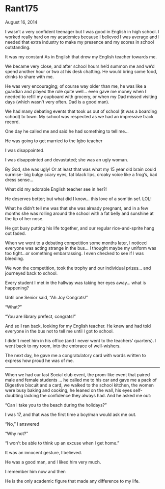 # Rant175


August 16, 2014

I wasn’t a very confident teenager but I was good in English in high school. I worked really hard on my academics because I believed I was average and I needed that extra industry to make my presence and my scores in school outstanding.

It was my constant As in English that drew my English teacher towards me.

We became very close, and after school hours he’d summon me and we’d spend another hour or two at his desk chatting. He would bring some food, drinks to share with me.

He was very encouraging; of course way older than me, he was like a guardian and played the role quite well... even gave me money when I needed to refill my cupboard with grocery, or when my Dad missed visiting days (which wasn't very often. Dad is a good man).

We had many debating events that took us out of school (it was a boarding school) to town. My school was respected as we had an impressive track record.

One day he called me and said he had something to tell me…

He was going to get married to the Igbo teacher

I was disappointed.

I was disappointed and devastated; she was an ugly woman.

By God, she was ugly! Or at least that was what my 15 year old brain could surmise- big bulgy scary eyes, fat black lips, croaky voice like a frog’s, bad dress sense…

What did my adorable English teacher see in her?!

He deserves better; but what did I know… this love of a som’tin sef. LOL!

What he didn’t tell me was that she was already pregnant, and in a few months she was rolling around the school with a fat belly and sunshine at the tip of her nose.

He got busy putting his life together, and our regular rice-and-sprite hang out faded.

When we went to a debating competition some months later, I noticed everyone was acting strange in the bus… I thought maybe my uniform was too tight...or something embarrassing. I even checked to see if I was bleeding.

We won the competition, took the trophy and our individual prizes… and journeyed back to school.

Every student I met in the hallway was taking her eyes away… what is happening?

Until one Senior said, “Ah Joy Congrats!”

“What?”

“You are library prefect, congrats!”

And so I ran back, looking for my English teacher. He knew and had told everyone in the bus not to tell me until I got to school.

I didn't meet him in his office (and I never went to the teachers’ quarters). I went back to my room, into the embrace of well-wishers.

The next day, he gave me a congratulatory card with words written to express how proud he was of me.
***
When we had our last Social club event, the prom-like event that paired male and female students … he called me to his car and gave me a pack of Digestive biscuit and a card, we walked to the school kitchen, the women were busy baking and cooking, he leaned on the wall, his eyes self-doubting lacking the confidence they always had. And he asked me out:

“Can I take you to the beach during the holidays?”

I was 17, and that was the first time a boy/man would ask me out.

“No,” I answered

“Why not?”

“I won't be able to think up an excuse when I get home.”

It was an innocent gesture, I believed.

He was a good man, and I liked him very much.

I remember him now and then

He is the only academic figure that made any difference to my life.